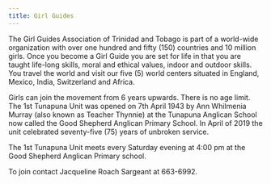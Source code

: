 ```yaml
---
title: Girl Guides
---
```

The Girl Guides Association of Trinidad and Tobago is part of a world-wide organization with over one hundred and fifty (150) countries and 10 million girls. Once you become a Girl Guide you are set for life in that you are taught life-long skills, moral and ethical values, indoor and outdoor skills. You travel the world and visit our five (5) world centers situated in England, Mexico, India, Switzerland and Africa.

Girls can join the movement from 6 years upwards. There is no age limit. The 1st Tunapuna Unit was opened on 7th April 1943 by Ann Whilmenia Murray (also known as Teacher Thynnie) at the Tunapuna Anglican School now called the Good Shepherd Anglican Primary School. In April of 2019 the unit celebrated seventy-five (75) years of unbroken service.

The 1st Tunapuna Unit meets every Saturday evening at 4:00 pm at the Good Shepherd Anglican Primary school.

To join contact Jacqueline Roach Sargeant at 663-6992.
